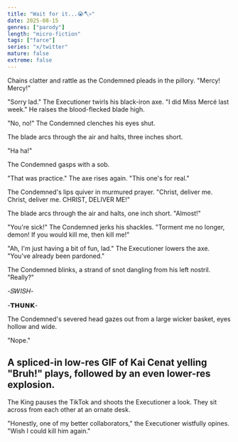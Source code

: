```yaml
---
title: "Wait for it...😭🪓💀"
date: 2025-08-15
genres: ["parody"]
length: "micro-fiction"
tags: ["farce"]
series: "x/twitter"
mature: false
extreme: false
---
```

Chains clatter and rattle as the Condemned pleads in the pillory. "Mercy! Mercy!"

"Sorry lad." The Executioner twirls his black-iron axe. "I did Miss Mercé last week." He raises the blood-flecked blade high.

"No, no!" The Condemned clenches his eyes shut.

The blade arcs through the air and halts, three inches short. 

"Ha ha!"

The Condemned gasps with a sob.

"That was practice." The axe rises again. "This one's for real."

The Condemned's lips quiver in murmured prayer. "Christ, deliver me. Christ, deliver me. CHRIST, DELIVER ME!"

The blade arcs through the air and halts, one inch short. "Almost!"

"You're sick!" The Condemned jerks his shackles. "Torment me no longer, demon! If you would kill me, then kill me!"

"Ah, I'm just having a bit of fun, lad." The Executioner lowers the axe. "You've already been pardoned."

The Condemned blinks, a strand of snot dangling from his left nostril. "Really?"

-𝑆𝑊𝐼𝑆𝐻-

-𝗧𝗛𝗨𝗡𝗞-

The Condemned's severed head gazes out from a large wicker basket, eyes hollow and wide.

"Nope."

A spliced-in low-res GIF of Kai Cenat yelling "Bruh!" plays, followed by an even lower-res explosion.
---
The King pauses the TikTok and shoots the Executioner a look. They sit across from each other at an ornate desk.

"Honestly, one of my better collaborators," the Executioner wistfully opines. "Wish I could kill him again."
